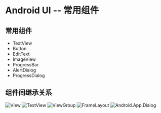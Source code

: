 # Android UI -- 常用组件

## 常用组件

* TextView
* Button
* EditText
* ImageView
* ProgressBar
* AlertDialog
* ProgressDialog

## 组件间继承关系

![View](http://7xr2ek.com1.z0.glb.clouddn.com/image/jpg/View.png)
![TextView](http://7xr2ek.com1.z0.glb.clouddn.com/image/jpg/TextView.png)
![ViewGroup](http://7xr2ek.com1.z0.glb.clouddn.com/image/jpg/ViewGroup.png)
![FrameLayout](http://7xr2ek.com1.z0.glb.clouddn.com/image/jpg/FrameLayout.png)
![Android.App.Dialog](http://7xr2ek.com1.z0.glb.clouddn.com/image/jpg/android.app.Dialog.png)


